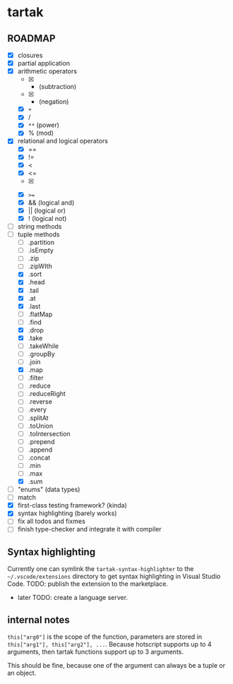 # tartak

## ROADMAP

- [x] closures
- [x] partial application
- [x] arithmetic operators
  - [x] - (subtraction)
  - [x] - (negation)
  - [x] `+`
  - [x] /
  - [x] `**` (power)
  - [x] % (mod)
- [x] relational and logical operators
  - [x] ==
  - [x] !=
  - [x] <
  - [x] <=
  - [x] >
  - [x] `>=`
  - [x] && (logical and)
  - [x] || (logical or)
  - [x] ! (logical not)
- [ ] string methods
- [ ] tuple methods
  - [ ] .partition
  - [ ] .isEmpty
  - [ ] .zip
  - [ ] .zipWIth
  - [x] .sort
  - [x] .head
  - [x] .tail
  - [x] .at
  - [x] .last
  - [ ] .flatMap
  - [ ] .find
  - [x] .drop
  - [x] .take
  - [ ] .takeWhile
  - [ ] .groupBy
  - [ ] .join
  - [x] .map
  - [ ] .filter
  - [ ] .reduce
  - [ ] .reduceRight
  - [ ] .reverse
  - [ ] .every
  - [ ] .splitAt
  - [ ] .toUnion
  - [ ] .toIntersection
  - [ ] .prepend
  - [ ] .append
  - [ ] .concat
  - [ ] .min
  - [ ] .max
  - [x] .sum
- [ ] "enums" (data types)
- [ ] match
- [x] first-class testing framework? (kinda)
- [x] syntax highlighting (barely works)
- [ ] fix all todos and fixmes
- [ ] finish type-checker and integrate it with compiler

## Syntax highlighting

Currently one can symlink the `tartak-syntax-highlighter` to the `~/.vscode/extensions` directory to get syntax highlighting in Visual Studio Code.
TODO: publish the extension to the marketplace.

- later TODO: create a language server.

## internal notes

`this["arg0"]` is the scope of the function, parameters are stored in `this["arg1"], this["arg2"], ...`.
Because hotscript supports up to 4 arguments, then tartak functions support up to 3 arguments.

This should be fine, because one of the argument can always be a tuple or an object.
